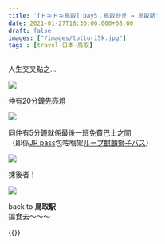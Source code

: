 ```yaml
---
title: '[ドキドキ鳥取] Day5：鳥取砂丘 → 鳥取駅'
date: 2021-01-27T18:30:00.000+08:00
draft: false
images: ["/images/tottori5k.jpg"]
tags : [travel-日本-鳥取]
---
```


人生交叉點之...

![](/images/tottori5k1.jpg)

仲有20分鐘先亮燈  

![](/images/tottori5k.jpg)

同仲有5分鐘就係最後一班免費巴士之間  
（即係[JR pass](https://hidie.net/tottori3d/)包咗嗰架[ループ麒麟獅子バス](https://hidie.net/tottori5c/)）

![](/images/tottori5k2.jpg)

揀後者！  

![](/images/tottori5k3.jpg)

back to **鳥取駅**  
搵食去～～～    
  
  
{{<tottori>}}  
